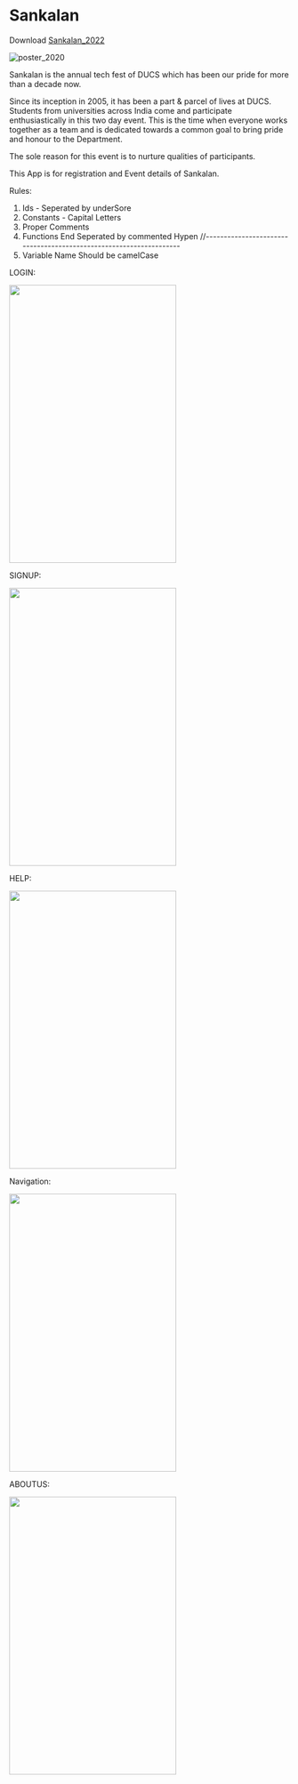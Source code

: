 # Sankalan

Download [Sankalan_2022](https://github.com/NavneetKumar2907/Sankalan/releases/download/v2/Sankalan2022.apk) 

![poster_2020](https://user-images.githubusercontent.com/76484161/161380657-5395e660-6afb-4406-aff9-c8d8e3721936.jpg)


Sankalan is the annual tech fest of DUCS which has been our pride for more than a decade now.

Since its inception in 2005, it has been a part & parcel of lives at DUCS. 
Students from universities across India come and participate enthusiastically in this two day event. 
This is the time when everyone works together as a team and is dedicated towards a common goal to bring pride and honour to the Department.

The sole reason for this event is to nurture qualities of participants.

This App is for registration and Event details of Sankalan.

Rules:
1. Ids - Seperated by underSore
2. Constants - Capital Letters
3. Proper Comments
4. Functions End Seperated by commented Hypen //------------------------------------------------------------------- 
5. Variable Name Should be camelCase

LOGIN: 

<img src="https://user-images.githubusercontent.com/76484161/169091908-4d5ae6f9-3e28-4cb2-bcc2-d37406134e3b.png" width=300 height=500>

SIGNUP:

<img src="https://user-images.githubusercontent.com/76484161/169091937-124f7ee4-75be-46b4-9e94-e50f80044154.png" width=300 height=500>

HELP:

<img src="https://user-images.githubusercontent.com/76484161/169091821-c6685ce5-28b1-48ea-b8b1-39918bcad1ae.png" width=300 height=500>


Navigation:

<img src="https://user-images.githubusercontent.com/76484161/169091908-4d5ae6f9-3e28-4cb2-bcc2-d37406134e3b.png" width=300 height=500>


ABOUTUS:

<img src="https://user-images.githubusercontent.com/76484161/169091886-8fdd0f08-fa47-4918-bbf4-41906f3eb239.png" width=300 height=500>
